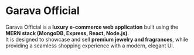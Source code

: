 # Garava Official

Garava Official is a **luxury e-commerce web application** built using the **MERN stack (MongoDB, Express, React, Node.js)**.  
It is designed to showcase and sell **premium jewelry and fragrances**, while providing a seamless shopping experience with a modern, elegant UI.  

